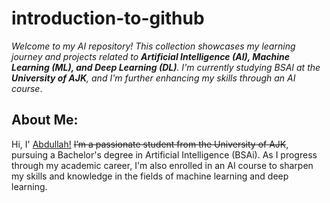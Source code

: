 # introduction-to-github<br/>

*Welcome to my AI repository! This collection showcases my learning journey and projects related to **Artificial Intelligence (AI), Machine Learning (ML), and Deep Learning (DL)**. I'm currently studying BSAI at the **University of AJK**, and I'm further enhancing my skills through an AI course*.<br/>

## About Me:<br/>


Hi, I' <ins>Abdullah!</ins> ~~I’m a passionate student from the University of AJK~~, pursuing a Bachelor's degree in Artificial Intelligence (BSAi). As I progress through my academic career, I'm also enrolled in an AI course to sharpen my skills and knowledge in the fields of machine learning and deep learning.
